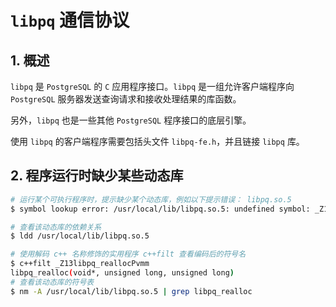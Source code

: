 # `libpq` 通信协议

## 1. 概述

`libpq` 是 `PostgreSQL` 的 `C` 应用程序接口。`libpq` 是一组允许客户端程序向 `PostgreSQL` 服务器发送查询请求和接收处理结果的库函数。

另外，`libpq` 也是一些其他 `PostgreSQL` 程序接口的底层引擎。

使用 `libpq` 的客户端程序需要包括头文件 `libpq-fe.h`，并且链接 `libpq` 库。

## 2. 程序运行时缺少某些动态库

```bash
# 运行某个可执行程序时，提示缺少某个动态库，例如以下提示错误： libpq.so.5
$ symbol lookup error: /usr/local/lib/libpq.so.5: undefined symbol: _Z13libpq_reallocPvmm

# 查看该动态库的依赖关系
$ ldd /usr/local/lib/libpq.so.5

# 使用解码 c++ 名称修饰的实用程序 c++filt 查看编码后的符号名
$ c++filt _Z13libpq_reallocPvmm
libpq_realloc(void*, unsigned long, unsigned long)
# 查看该动态库的符号表
$ nm -A /usr/local/lib/libpq.so.5 | grep libpq_realloc
```
